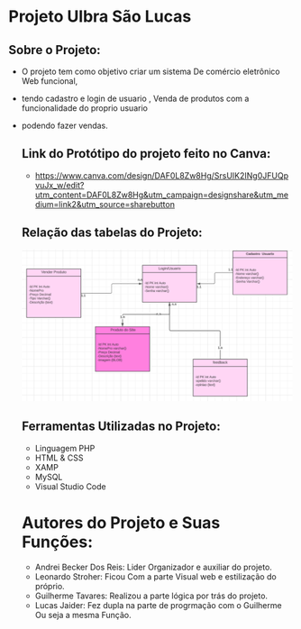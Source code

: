 # Projeto Ulbra São Lucas

## Sobre o Projeto:

- O projeto tem como objetivo criar um sistema De comércio eletrônico Web funcional,
- tendo cadastro e login de usuario , Venda de produtos com a funcionalidade do proprio usuario
- podendo fazer vendas.

  ## Link do Protótipo do projeto feito no Canva:
  
  - https://www.canva.com/design/DAF0L8Zw8Hg/SrsUIK2INg0JFUQpvuJx_w/edit?utm_content=DAF0L8Zw8Hg&utm_campaign=designshare&utm_medium=link2&utm_source=sharebutton
    
 
  ## Relação das tabelas do Projeto:

  ![assets](https://github.com/AndreiBecker277/assets/blob/main/Capturar.PNG)

  ## Ferramentas Utilizadas no Projeto:
  - Linguagem PHP
  - HTML & CSS
  - XAMP
  - MySQL
  - Visual Studio Code
  
  # Autores do Projeto e Suas Funções:
  - Andrei Becker Dos Reis: Lider Organizador e auxiliar do projeto.
  - Leonardo Stroher: Ficou Com a parte Visual web e estilização do próprio.
  - Guilherme Tavares: Realizou a parte lógica por trás do projeto.
  - Lucas Jaider: Fez dupla na parte de progrmação com o Guilherme Ou seja a mesma Função.
